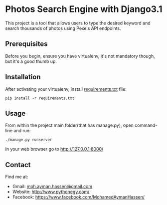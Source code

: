 # Photos Search Engine with Django3.1

This project is a tool that allows users to type the desired keyword and search thousands of photos using Pexels API endpoints.

## Prerequisites
Before you begin, ensure you have virtualenv, it's not mandatory though, but it's a good thumb up.

## Installation
After activating your virtualenv, install [requirements.txt](https://github.com/mohamedayman28/photos-search-engine/blob/master/requirements.txt) file:
```
pip install -r requirements.txt
```

## Usage
From within the project main folder(that has manage.py), open command-line and run:
```
./manage.py runserver
```
In your web browser go to http://127.0.0.1:8000/

## Contact
Find me at:
* Gmail: moh.ayman.hassen@gmail.com
* Website: http://www.pythonegy.com/
* Facebook: https://www.facebook.com/MohamedAymanHassen/
